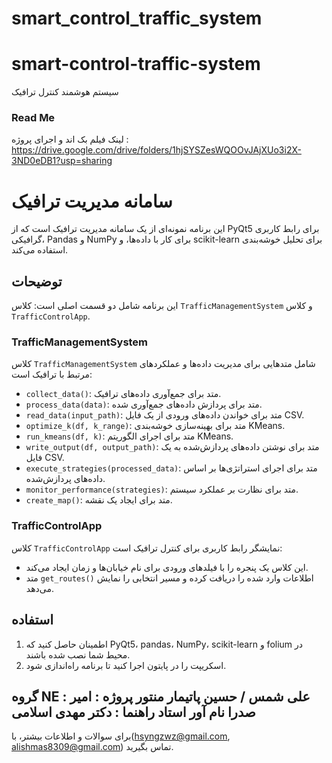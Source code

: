 # smart_control_traffic_system
# smart-control-traffic-system
سیستم هوشمند کنترل ترافیک 
### Read Me
لینک فیلم بک اند و اجرای پروژه :         
https://drive.google.com/drive/folders/1hjSYSZesWQOOvJAjXUo3i2X-3ND0eDB1?usp=sharing


# سامانه مدیریت ترافیک

این برنامه نمونه‌ای از یک سامانه مدیریت ترافیک است که از PyQt5 برای رابط کاربری گرافیکی، Pandas و NumPy برای کار با داده‌ها، و scikit-learn برای تحلیل خوشه‌بندی استفاده می‌کند.

## توضیحات

این برنامه شامل دو قسمت اصلی است: کلاس `TrafficManagementSystem` و کلاس `TrafficControlApp`.

### TrafficManagementSystem

کلاس `TrafficManagementSystem` شامل متدهایی برای مدیریت داده‌ها و عملکردهای مرتبط با ترافیک است:

- `collect_data()`: متد برای جمع‌آوری داده‌های ترافیک.
- `process_data(data)`: متد برای پردازش داده‌های جمع‌آوری شده.
- `read_data(input_path)`: متد برای خواندن داده‌های ورودی از یک فایل CSV.
- `optimize_k(df, k_range)`: متد برای بهینه‌سازی خوشه‌بندی KMeans.
- `run_kmeans(df, k)`: متد برای اجرای الگوریتم KMeans.
- `write_output(df, output_path)`: متد برای نوشتن داده‌های پردازش‌شده به یک فایل CSV.
- `execute_strategies(processed_data)`: متد برای اجرای استراتژی‌ها بر اساس داده‌های پردازش‌شده.
- `monitor_performance(strategies)`: متد برای نظارت بر عملکرد سیستم.
- `create_map()`: متد برای ایجاد یک نقشه.

### TrafficControlApp

کلاس `TrafficControlApp` نمایشگر رابط کاربری برای کنترل ترافیک است:

- این کلاس یک پنجره را با فیلدهای ورودی برای نام خیابان‌ها و زمان ایجاد می‌کند.
- متد `get_routes()` اطلاعات وارد شده را دریافت کرده و مسیر انتخابی را نمایش می‌دهد.

## استفاده

1. اطمینان حاصل کنید که PyQt5، pandas، NumPy، scikit-learn و folium در محیط شما نصب شده باشند.
2. اسکریپت را در پایتون اجرا کنید تا برنامه راه‌اندازی شود.


  گروه NE : علی شمس / حسین پاتیمار
  منتور پروژه : امیر صدرا نام آور
  استاد راهنما : دکتر مهدی اسلامی 
---
برای سوالات و اطلاعات بیشتر، با(hsyngzwz@gmail.com, alishmas8309@gmail.com) تماس بگیرید.
